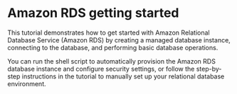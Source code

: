 # Amazon RDS getting started

This tutorial demonstrates how to get started with Amazon Relational Database Service (Amazon RDS) by creating a managed database instance, connecting to the database, and performing basic database operations.

You can run the shell script to automatically provision the Amazon RDS database instance and configure security settings, or follow the step-by-step instructions in the tutorial to manually set up your relational database environment.
